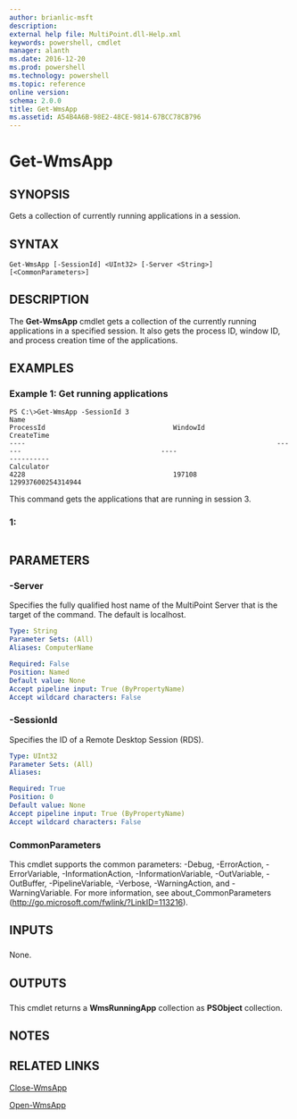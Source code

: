 ```yaml
---
author: brianlic-msft
description: 
external help file: MultiPoint.dll-Help.xml
keywords: powershell, cmdlet
manager: alanth
ms.date: 2016-12-20
ms.prod: powershell
ms.technology: powershell
ms.topic: reference
online version: 
schema: 2.0.0
title: Get-WmsApp
ms.assetid: A54B4A6B-98E2-48CE-9814-67BCC78CB796
---
```


# Get-WmsApp

## SYNOPSIS
Gets a collection of currently running applications in a session.

## SYNTAX

```
Get-WmsApp [-SessionId] <UInt32> [-Server <String>] [<CommonParameters>]
```

## DESCRIPTION
The **Get-WmsApp** cmdlet gets a collection of the currently running applications in a specified session.
It also gets the process ID, window ID, and process creation time of the applications.

## EXAMPLES

### Example 1: Get running applications
```
PS C:\>Get-WmsApp -SessionId 3
Name                                                               ProcessId                                WindowId                           CreateTime
----                                                               ------                                   ----                               ----------
Calculator                                                         4228                                     197108                             129937600254314944
```

This command gets the applications that are running in session 3.

### 1:
```

```

## PARAMETERS

### -Server
Specifies the fully qualified host name of the MultiPoint Server that is the target of the command.
The default is localhost.

```yaml
Type: String
Parameter Sets: (All)
Aliases: ComputerName

Required: False
Position: Named
Default value: None
Accept pipeline input: True (ByPropertyName)
Accept wildcard characters: False
```

### -SessionId
Specifies the ID of a Remote Desktop Session (RDS).

```yaml
Type: UInt32
Parameter Sets: (All)
Aliases: 

Required: True
Position: 0
Default value: None
Accept pipeline input: True (ByPropertyName)
Accept wildcard characters: False
```

### CommonParameters
This cmdlet supports the common parameters: -Debug, -ErrorAction, -ErrorVariable, -InformationAction, -InformationVariable, -OutVariable, -OutBuffer, -PipelineVariable, -Verbose, -WarningAction, and -WarningVariable. For more information, see about_CommonParameters (http://go.microsoft.com/fwlink/?LinkID=113216).

## INPUTS

###  
None.

## OUTPUTS

###  
This cmdlet returns a **WmsRunningApp** collection as **PSObject** collection.

## NOTES

## RELATED LINKS

[Close-WmsApp](./Close-WmsApp.md)

[Open-WmsApp](./Open-WmsApp.md)

